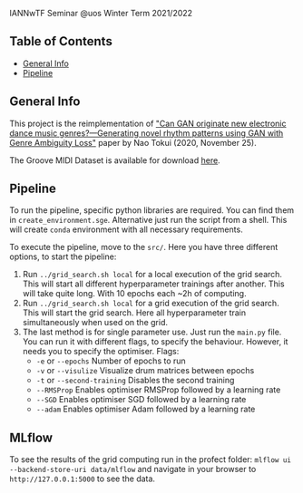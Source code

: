 IANNwTF Seminar @uos Winter Term 2021/2022

## Table of Contents
* [General Info](#general-info)
* [Pipeline](#git-setup)

## General Info
This project is the reimplementation of ["Can GAN originate new electronic dance music genres?—Generating novel
rhythm patterns using GAN with Genre Ambiguity Loss"](https://arxiv.org/pdf/2011.13062.pdf) paper by Nao Tokui (2020, November 25).  

The Groove MIDI Dataset is available for download [here](https://magenta.tensorflow.org/datasets/groove#format).

## Pipeline
To run the pipeline, specific python libraries are required. You can find them
in `create_environment.sge`. Alternative just run the script from a shell. This 
will create `conda` environment with all necessary requirements.

To execute the pipeline, move to the `src/`. Here you have three different
options, to start the pipeline:
1. Run `../grid_search.sh local` for a local execution of the grid search. This
   will start all different hyperparameter trainings after another. This will
   take quite long. With 10 epochs each ~2h of computing.
2. Run `../grid_search.sh local` for a grid execution of the grid search. This
   will start the grid search. Here all hyperparameter train simultaneously when
   used on the grid.
3. The last method is for single parameter use. Just run the `main.py` file. You
   can run it with different flags, to specify the behaviour. However, it needs
   you to specify the optimiser. Flags:
    * `-e` or `--epochs` Number of epochs to run
    * `-v` or `--visulize` Visualize drum matrices between epochs
    * `-t` or `--second-training` Disables the second training 
    * `--RMSProp` Enables optimiser RMSProp followed by a learning rate
    * `--SGD` Enables optimiser SGD followed by a learning rate
    * `--adam` Enables optimiser Adam followed by a learning rate

## MLflow
To see the results of the grid computing run in the profect folder:
`mlflow ui --backend-store-uri data/mlflow` and navigate in your browser to 
`http://127.0.0.1:5000` to see the data.
